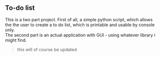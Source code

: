 To-do list 
----
This is a two part project. First of all, a simple python script, which allows the the user
to create a to do list, which is printable and usable by console only. \
The second part is an actual application with GUI - using whatever library i might find.



>this will of course be updated
